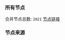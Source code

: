 ### 所有节点
合并节点总数: `2021`
[节点链接](https://raw.githubusercontent.com/rzhy1/11/master/sub/sub_merge_base64.txt)

### 节点来源